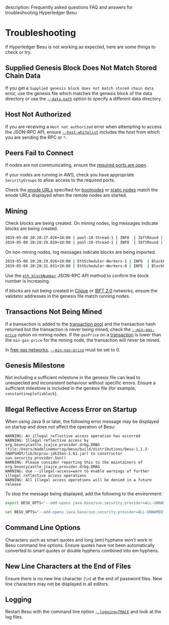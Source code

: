 description: Frequently asked questions FAQ and answers for troubleshooting Hyperledger Besu
<!--- END of page meta data -->

# Troubleshooting

If Hyperledger Besu is not working as expected, here are some things to check or try. 

## Supplied Genesis Block Does Not Match Stored Chain Data 

If you get a `Supplied genesis block does not match stored chain data` error, use the genesis file which matches the genesis block 
of the data directory or use the [`--data-path`](../../Reference/CLI/CLI-Syntax.md#data-path) option to specify a different data directory. 

## Host Not Authorized 

If you are receiving a `Host not authorized` error when attempting to access the JSON-RPC API, ensure [`--host-whitelist`](../../Reference/CLI/CLI-Syntax.md#host-whitelist)
includes the host from which you are sending the RPC or `*`. 

## Peers Fail to Connect

If nodes are not communicating, ensure the [required ports are open](../../HowTo/Find-and-Connect/Configuring-Ports.md). 

If your nodes are running in AWS, check you have appropriate `SecurityGroups` to allow access to the required ports.

Check the [enode URLs](../../Concepts/Node-Keys.md#enode-url) specified for [bootnodes](../Find-and-Connect/Bootnodes.md)
or [static nodes](../Find-and-Connect/Managing-Peers.md#static-nodes) match the enode URLs 
displayed when the remote nodes are started.

## Mining

Check blocks are being created. On mining nodes, log messages indicate blocks are being created. 

```bash
2019-05-08 20:28:27.026+10:00 | pool-10-thread-1 | INFO  | IbftRound | Importing block to chain. round=ConsensusRoundIdentifier{Sequence=660, Round=0}, hash=0x759afaba4e923d89175d850ceca4b8ef81f7d9c727b0b0b8e714b624a4b8e8cc
2019-05-08 20:28:29.020+10:00 | pool-10-thread-1 | INFO  | IbftRound | Importing block to chain. round=ConsensusRoundIdentifier{Sequence=661, Round=0}, hash=0x5443e504256765f06b3cebfbee82276a034ebcc8d685b7c3d1a6010fd4acfa14
```
 
On non-mining nodes, log messages indicate blocks are being imported. 

```bash
2019-05-08 20:28:29.026+10:00 | EthScheduler-Workers-1 | INFO  | BlockPropagationManager | Imported #661 / 0 tx / 0 om / 0 (0.0%) gas / (0x5443e504256765f06b3cebfbee82276a034ebcc8d685b7c3d1a6010fd4acfa14) in 0.000s.
2019-05-08 20:28:31.031+10:00 | EthScheduler-Workers-0 | INFO  | BlockPropagationManager | Imported #662 / 0 tx / 0 om / 0 (0.0%) gas / (0x0ead4e20123d3f1433d8dec894fcce386da4049819b24b309963ce7a8a0fcf03) in 0.000s.
``` 

Use the [`eth_blockNumber`](../../Reference/API-Methods.md#eth_blocknumber) JSON-RPC API method to confirm the 
block number is increasing. 

If blocks are not being created in [Clique](../Configure/Consensus-Protocols/Clique.md#extra-data) or [IBFT 2.0](../Configure/Consensus-Protocols/IBFT.md#extra-data) networks, 
ensure the validator addresses in the genesis file match running nodes. 
 
## Transactions Not Being Mined 

If a transaction is added to the [transaction pool](../../Concepts/Transactions/Transaction-Pool.md) 
and the transaction hash returned but the transaction is never being mined, check the [`--min-gas-price`](../../Reference/CLI/CLI-Syntax.md#min-gas-price)
option on mining nodes. If the `gasPrice` on a [transaction](../Send-Transactions/Transactions.md) 
is lower than the `min-gas-price` for the mining node, the transaction will never be mined. 

In [free gas networks](../Configure/FreeGas.md), [`--min-gas-price`](../../Reference/CLI/CLI-Syntax.md#min-gas-price) must be set to 0. 

## Genesis Milestone 

Not including a sufficient milestone in the genesis file can lead to unexpected and inconsistent behaviour without
specific errors. Ensure a sufficient milestone is included in the genesis file (for example, `constantinoplefixblock`). 

## Illegal Reflective Access Error on Startup

When using Java 9 or later, the following error message may be displayed on startup and does not affect the operation of Besu: 

```
WARNING: An illegal reflective access operation has occurred
WARNING: Illegal reflective access by org.bouncycastle.jcajce.provider.drbg.DRBG (file:/Users/madelinemurray/besu/build/distributions/besu-1.1.2-SNAPSHOT/lib/bcprov-jdk15on-1.61.jar) to constructor sun.security.provider.Sun()
WARNING: Please consider reporting this to the maintainers of org.bouncycastle.jcajce.provider.drbg.DRBG
WARNING: Use --illegal-access=warn to enable warnings of further illegal reflective access operations
WARNING: All illegal access operations will be denied in a future release
```

To stop the message being displayed, add the following to the environment: 

```bash tab="Linux / Mac OS"
export BESU_OPTS="--add-opens java.base/sun.security.provider=ALL-UNNAMED"
```
    
```bash tab="Windows"
set BESU_OPTS="--add-opens java.base/sun.security.provider=ALL-UNNAMED"
```

## Command Line Options

Characters such as smart quotes and long (em) hyphens won't work in Besu command line options. Ensure quotes have
not been automatically converted to smart quotes or double hyphens combined into em hyphens.

## New Line Characters at the End of Files

Ensure there is no new line character (`\n`) at the end of password files. New line characters may not 
be displayed in all editors. 

## Logging 

Restart Besu with the command line option [`--logging=TRACE`](../../Reference/CLI/CLI-Syntax.md#logging) and look at the log files. 
